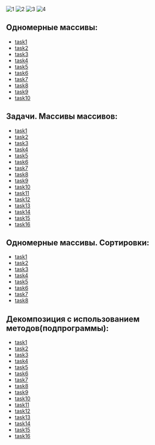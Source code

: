 ![1](https://user-images.githubusercontent.com/5735500/153670544-bebfdd63-0e28-4992-9cbc-44b8b424458c.png)
![2](https://user-images.githubusercontent.com/5735500/153670553-d0426624-055f-43f7-9772-e6142f270b8b.png)
![3](https://user-images.githubusercontent.com/5735500/153670562-50bd2e17-e4df-45f9-97d5-4d5ad42a7796.png)
![4](https://user-images.githubusercontent.com/5735500/153670572-46dbc3f8-8c60-4320-9eac-ef0bb1e1434d.png)

Одномерные массивы:
-
* [task1](https://github.com/Karamba007/Introduction_to_Java.EPAM_online_course/blob/main/by/epam/java_introduction/algorithmization/OneArray1.java)
* [task2](https://github.com/Karamba007/Introduction_to_Java.EPAM_online_course/blob/main/by/epam/java_introduction/algorithmization/OneArray2.java)
* [task3](https://github.com/Karamba007/Introduction_to_Java.EPAM_online_course/blob/main/by/epam/java_introduction/algorithmization/OneArray3.java)
* [task4](https://github.com/Karamba007/Introduction_to_Java.EPAM_online_course/blob/main/by/epam/java_introduction/algorithmization/OneArray4.java)
* [task5](https://github.com/Karamba007/Introduction_to_Java.EPAM_online_course/blob/main/by/epam/java_introduction/algorithmization/OneArray5.java)
* [task6](https://github.com/Karamba007/Introduction_to_Java.EPAM_online_course/blob/main/by/epam/java_introduction/algorithmization/OneArray6.java)
* [task7](https://github.com/Karamba007/Introduction_to_Java.EPAM_online_course/blob/main/by/epam/java_introduction/algorithmization/OneArray7.java)
* [task8](https://github.com/Karamba007/Introduction_to_Java.EPAM_online_course/blob/main/by/epam/java_introduction/algorithmization/OneArray8.java)
* [task9](https://github.com/Karamba007/Introduction_to_Java.EPAM_online_course/blob/main/by/epam/java_introduction/algorithmization/OneArray9.java)
* [task10](https://github.com/Karamba007/Introduction_to_Java.EPAM_online_course/blob/main/by/epam/java_introduction/algorithmization/OneArray10.java)

Задачи. Массивы массивов:
-
* [task1](https://github.com/Karamba007/Introduction_to_Java.EPAM_online_course/blob/main/by/epam/java_introduction/algorithmization/ArrayOfArray1.java)
* [task2](https://github.com/Karamba007/Introduction_to_Java.EPAM_online_course/blob/main/by/epam/java_introduction/algorithmization/ArrayOfArray2.java)
* [task3](https://github.com/Karamba007/Introduction_to_Java.EPAM_online_course/blob/main/by/epam/java_introduction/algorithmization/ArrayOfArray3.java)
* [task4](https://github.com/Karamba007/Introduction_to_Java.EPAM_online_course/blob/main/by/epam/java_introduction/algorithmization/ArrayOfArray4.java)
* [task5](https://github.com/Karamba007/Introduction_to_Java.EPAM_online_course/blob/main/by/epam/java_introduction/algorithmization/ArrayOfArray5.java)
* [task6](https://github.com/Karamba007/Introduction_to_Java.EPAM_online_course/blob/main/by/epam/java_introduction/algorithmization/ArrayOfArray6.java)
* [task7](https://github.com/Karamba007/Introduction_to_Java.EPAM_online_course/blob/main/by/epam/java_introduction/algorithmization/ArrayOfArray7.java)
* [task8](https://github.com/Karamba007/Introduction_to_Java.EPAM_online_course/blob/main/by/epam/java_introduction/algorithmization/ArrayOfArray8.java)
* [task9](https://github.com/Karamba007/Introduction_to_Java.EPAM_online_course/blob/main/by/epam/java_introduction/algorithmization/ArrayOfArray9.java)
* [task10](https://github.com/Karamba007/Introduction_to_Java.EPAM_online_course/blob/main/by/epam/java_introduction/algorithmization/ArrayOfArray10.java)
* [task11](https://github.com/Karamba007/Introduction_to_Java.EPAM_online_course/blob/main/by/epam/java_introduction/algorithmization/ArrayOfArray11.java)
* [task12](https://github.com/Karamba007/Introduction_to_Java.EPAM_online_course/blob/main/by/epam/java_introduction/algorithmization/ArrayOfArray12.java)
* [task13](https://github.com/Karamba007/Introduction_to_Java.EPAM_online_course/blob/main/by/epam/java_introduction/algorithmization/ArrayOfArray13.java)
* [task14](https://github.com/Karamba007/Introduction_to_Java.EPAM_online_course/blob/main/by/epam/java_introduction/algorithmization/ArrayOfArray14.java)
* [task15](https://github.com/Karamba007/Introduction_to_Java.EPAM_online_course/blob/main/by/epam/java_introduction/algorithmization/ArrayOfArray15.java)
* [task16](https://github.com/Karamba007/Introduction_to_Java.EPAM_online_course/blob/main/by/epam/java_introduction/algorithmization/ArrayOfArray16.java)

Одномерные массивы. Сортировки:
-
* [task1](https://github.com/Karamba007/Introduction_to_Java.EPAM_online_course/blob/main/by/epam/java_introduction/algorithmization/ArraySort1.java)
* [task2](https://github.com/Karamba007/Introduction_to_Java.EPAM_online_course/blob/main/by/epam/java_introduction/algorithmization/ArraySort2.java)
* [task3](https://github.com/Karamba007/Introduction_to_Java.EPAM_online_course/blob/main/by/epam/java_introduction/algorithmization/ArraySort3.java)
* [task4](https://github.com/Karamba007/Introduction_to_Java.EPAM_online_course/blob/main/by/epam/java_introduction/algorithmization/ArraySort4.java)
* [task5](https://github.com/Karamba007/Introduction_to_Java.EPAM_online_course/blob/main/by/epam/java_introduction/algorithmization/ArraySort5.java)
* [task6](https://github.com/Karamba007/Introduction_to_Java.EPAM_online_course/blob/main/by/epam/java_introduction/algorithmization/ArraySort6.java)
* [task7](https://github.com/Karamba007/Introduction_to_Java.EPAM_online_course/blob/main/by/epam/java_introduction/algorithmization/ArraySort7.java)
* [task8](https://github.com/Karamba007/Introduction_to_Java.EPAM_online_course/blob/main/by/epam/java_introduction/algorithmization/ArraySort8.java)

Декомпозиция с использованием методов(подпрограммы):
-
* [task1](https://github.com/Karamba007/Introduction_to_Java.EPAM_online_course/blob/main/by/epam/java_introduction/algorithmization/Decomposition1.java)
* [task2](https://github.com/Karamba007/Introduction_to_Java.EPAM_online_course/blob/main/by/epam/java_introduction/algorithmization/Decomposition2.java)
* [task3](https://github.com/Karamba007/Introduction_to_Java.EPAM_online_course/blob/main/by/epam/java_introduction/algorithmization/Decomposition3.java)
* [task4](https://github.com/Karamba007/Introduction_to_Java.EPAM_online_course/blob/main/by/epam/java_introduction/algorithmization/Decomposition4.java)
* [task5](https://github.com/Karamba007/Introduction_to_Java.EPAM_online_course/blob/main/by/epam/java_introduction/algorithmization/Decomposition5.java)
* [task6](https://github.com/Karamba007/Introduction_to_Java.EPAM_online_course/blob/main/by/epam/java_introduction/algorithmization/Decomposition6.java)
* [task7](https://github.com/Karamba007/Introduction_to_Java.EPAM_online_course/blob/main/by/epam/java_introduction/algorithmization/Decomposition7.java)
* [task8](https://github.com/Karamba007/Introduction_to_Java.EPAM_online_course/blob/main/by/epam/java_introduction/algorithmization/Decomposition8.java)
* [task9](https://github.com/Karamba007/Introduction_to_Java.EPAM_online_course/blob/main/by/epam/java_introduction/algorithmization/Decomposition9.java)
* [task10](https://github.com/Karamba007/Introduction_to_Java.EPAM_online_course/blob/main/by/epam/java_introduction/algorithmization/Decomposition10.java)
* [task11](https://github.com/Karamba007/Introduction_to_Java.EPAM_online_course/blob/main/by/epam/java_introduction/algorithmization/Decomposition11.java)
* [task12](https://github.com/Karamba007/Introduction_to_Java.EPAM_online_course/blob/main/by/epam/java_introduction/algorithmization/Decomposition12.java)
* [task13](https://github.com/Karamba007/Introduction_to_Java.EPAM_online_course/blob/main/by/epam/java_introduction/algorithmization/Decomposition13.java)
* [task14](https://github.com/Karamba007/Introduction_to_Java.EPAM_online_course/blob/main/by/epam/java_introduction/algorithmization/Decomposition14.java)
* [task15](https://github.com/Karamba007/Introduction_to_Java.EPAM_online_course/blob/main/by/epam/java_introduction/algorithmization/Decomposition15.java)
* [task16](https://github.com/Karamba007/Introduction_to_Java.EPAM_online_course/blob/main/by/epam/java_introduction/algorithmization/Decomposition16.java)


